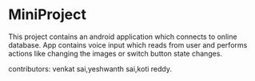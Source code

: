 # MiniProject

This project contains an android application which connects to online database.
App contains voice input which reads from user and performs actions like changing the images or switch button state changes.

contributors:                  venkat sai,yeshwanth sai,koti reddy.
